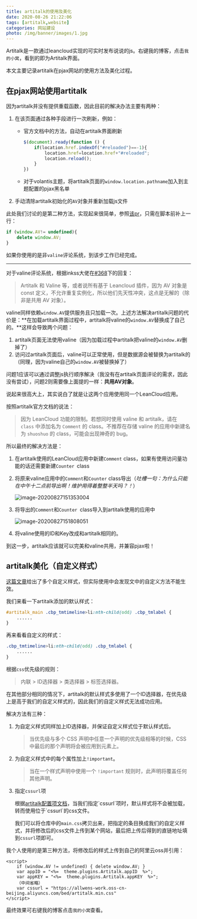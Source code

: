 ```yaml
---
title: artitalk的使用及美化
date: 2020-08-26 21:22:06
tags: [artitalk,website]
categories: 网站建设
photo: /img/banner/images/1.jpg
---
```


 Artitalk是一款通过leancloud实现的可实时发布说说的js。右键我的博客，点击`我的小窝`，看到的即为Artitalk界面。

本文主要记录artitalk在pjax网站的使用方法及美化过程。

<!--more -->

## 在pjax网站使用artitalk

因为artitalk并没有提供重载函数，因此目前的解决办法主要有两种：

1. 在该页面通过各种手段进行一次刷新，例如：

   + 官方文档中的方法，自动在artitalk界面刷新

     ```javascript
     $(document).ready(function () {
         if(location.href.indexOf("#reloaded")==-1){
             location.href=location.href+"#reloaded";
             location.reload();
         }
     })
     ```

   + 对于volantis主题，将artitalk页面的`window.location.pathname`加入到主题配置的pjax黑名单

2. 手动清除artitalk初始化的`AV`对象并重新加载js文件

此处我们讨论的是第二种方法，实现起来很简单，参照[该pr](https://github.com/volantis-x/hexo-theme-volantis/pull/429/files)，只需在脚本前补上一行：

```javascript
if (window.AV!= undefined){
    delete window.AV;
}
```

如果你使用的是非`valine`评论系统，到该步工作已经完成。

---

对于valine评论系统，根据inkss大佬在[#368](https://github.com/volantis-x/hexo-theme-volantis/issues/368)下的回复：

> Artitalk 和 Valine 等，或者说所有基于 Leancloud 插件，因为 AV 对象是 const 定义，不允许重复实例化，所以他们先天性冲突，这点是无解的（除非是共用 AV 对象）。

valine同样依赖`window.AV`提供服务且只加载一次。上述方法解决artitalk问题的代价是：**在加载artitalk界面过程中，artitalk将valine的`window.AV`替换成了自己的。**这样会导致两个问题：

1. artitalk页面无法使用valine（因为加载过程中artitalk把valine的`window.AV`删掉了）
2. 访问过artitalk页面后，valine可以正常使用，但是数据源会被替换为artitalk的（同理，因为valine自己的`window.AV`被替换掉了）

问题1应该可以通过调整js执行顺序解决（我没有在artitalk页面评论的需求，因此没有尝试），问题2则需要像上面提的一样：**共用AV对象**。

说起来很高大上，其实说白了就是让这两个应用使用同一个LeanCloud应用。

按照artitalk官方文档的说法：

> 因为 LeanCloud 功能的限制。若想同时使用 valine 和 artitalk，请在 `class` 中添加名为 `Comment` 的 class。不推荐在存储 valine 的应用中新建名为 `shuoshuo` 的 class，可能会出现神奇的 bug。

所以最终的解决方法是：

1. 在artitalk使用的LeanCloud应用中新建`Comment` class，如果有使用访问量功能的话还需要新建`Counter `class

2. 将原来valine应用中的`Comment`和`Counter` class导出（*吐槽一句：为什么只能在中午十二点前导出啊！维护用得着整整半天吗？！*）

   ![image-20200827151353004](https://allwens-work.oss-cn-beijing.aliyuncs.com/bed/image-20200827151353004.png)

3. 将导出的`Comment`和`Counter `class导入到artitalk使用的应用中

   ![image-20200827151808051](https://allwens-work.oss-cn-beijing.aliyuncs.com/bed/image-20200827151808051.png)

4. 将valine使用的ID和Key改成和artitalk相同的。

到这一步，artitalk应该就可以完美和valine共用，并兼容pjax啦！

## artitalk美化（自定义样式）

[这篇文章](https://blog.csdn.net/cungudafa/article/details/106224223)给出了多个自定义样式，但实际使用中会发现文中的自定义方法不能生效。

我们来看一下artitalk添加的默认样式：

```css
#artitalk_main .cbp_tmtimeline>li:nth-child(odd) .cbp_tmlabel {
    ......
}
```

再来看看自定义的样式：

```css
.cbp_tmtimeline>li:nth-child(odd) .cbp_tmlabel {
    ......
}
```

根据`css`优先级的规则：

> 内联 > ID选择器 > 类选择器 > 标签选择器。

在其他部分相同的情况下，artitalk的默认样式多使用了一个ID选择器，在优先级上是高于我们的自定义样式的，因此我们的自定义样式无法成功应用。

解决方法有三种：

1. 为自定义样式同样加上ID选择器，并保证自定义样式位于默认样式后。

   > 当优先级与多个 CSS 声明中任意一个声明的优先级相等的时候，CSS 中最后的那个声明将会被应用到元素上。

2. 为自定义样式中的每个属性加上`!important`。

   > 当在一个样式声明中使用一个 `!important` 规则时，此声明将覆盖任何其他声明。

3. 指定`cssurl`项

   根据[artitalk配置项文档]([https://artitalk.js.org/settings.html#%F0%9F%93%8Ccssurl](https://artitalk.js.org/settings.html#📌cssurl))，当我们指定`cssurl`项时，默认样式将不会被加载，转而使用位于`cssurl`的css文件。

   我们可以将仓库中的`main.css`拷贝出来，把指定的条目换成我们的自定义样式，并将修改后的css文件上传到某个网站，最后把上传后得到的直链地址填到`cssurl`项即可。

我个人使用的是第三种方法，将修改后的样式上传到自己的阿里云oss并引用：

```ejs
<script>
    if (window.AV != undefined) { delete window.AV; }
    var appID = "<%=  theme.plugins.Artitalk.appID  %>";
    var appKEY = "<%=  theme.plugins.Artitalk.appKEY  %>";
    （中间省略）
    var cssurl = "https://allwens-work.oss-cn-beijing.aliyuncs.com/bed/artitalk.min.css"
</script>
```

最终效果可右键我的博客点击`我的小窝`查看。